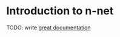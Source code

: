 # Introduction to n-net

TODO: write [great documentation](http://jacobian.org/writing/what-to-write/)
